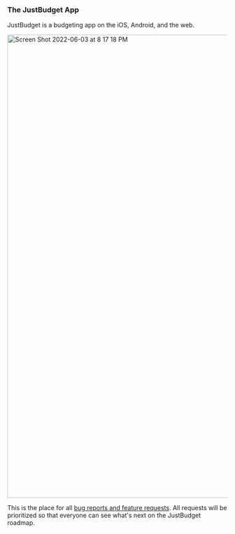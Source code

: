 ### The JustBudget App

JustBudget is a budgeting app on the iOS, Android, and the web.

<img width="1056" alt="Screen Shot 2022-06-03 at 8 17 18 PM" src="https://user-images.githubusercontent.com/106850056/171968853-76b7f6eb-c8d8-4245-81e0-f1738f46557e.png">

This is the place for all [bug reports and feature requests](https://github.com/justbudget/justbudget/issues). All requests will be prioritized so that everyone can see what's next on the JustBudget roadmap. 
